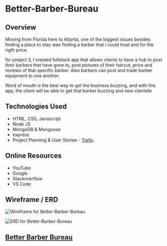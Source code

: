 # Better-Barber-Bureau
 

## Overview
Moving from Florida here to Atlanta, one of the biggest issues besides finding a place to stay was finding a barber that i could trust and for the rigth price.

for project 3, I created fullstack app that allows clients to have a hub to post their barbers that have gone to, post pictures of their haircut, price and reviews of that specific barber. Also barbers can post and trade barber equipment to one another. 

Word of mouth is the best way to get the business buzzing, and with this app, the client will be able to get that barber buzzing and new clientele
 

## Technologies Used
* HTML, CSS, Javascript
* Node JS
* MongoDB & Mongoose
* express
* Project Planning & User Stories - [Trello](https://trello.com/b/9mXiZtsk/better-barber-bureau).

## Online Resources
* YouTube
* Google
* Stackoverflow
* VS Code

## Wireframe / ERD
![Wireframe for Better-Barber-Bureau](https://wireframe.cc//pro/edit/305848)

![ERD for Better-Barber-Bureau](https://www.lucidchart.com/invitations/accept/05772575-2721-419c-a6bc-268a4b5e38b8)
## [Better Barber Bureau](https://secure-scrubland-66981.herokuapp.com/)
